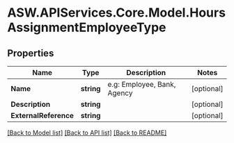 # ASW.APIServices.Core.Model.HoursAssignmentEmployeeType
## Properties

Name | Type | Description | Notes
------------ | ------------- | ------------- | -------------
**Name** | **string** | e.g: Employee, Bank, Agency | [optional] 
**Description** | **string** |  | [optional] 
**ExternalReference** | **string** |  | [optional] 

[[Back to Model list]](../README.md#documentation-for-models) [[Back to API list]](../README.md#documentation-for-api-endpoints) [[Back to README]](../README.md)

